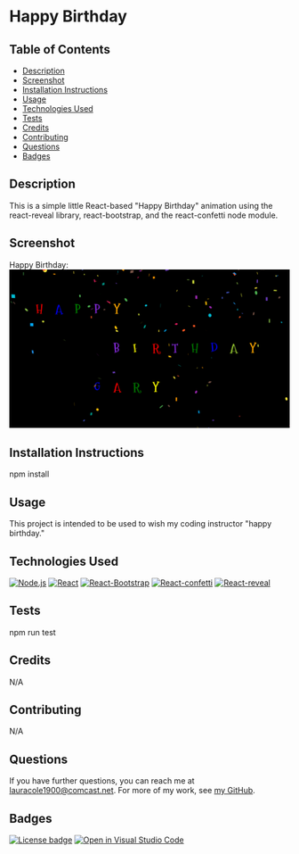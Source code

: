 # Happy Birthday

  ## Table of Contents

  * [Description](#description)
  * [Screenshot](#screenshot)
  * [Installation Instructions](#installation-instructions)
  * [Usage](#usage)
  * [Technologies Used](#technologies-used)
  * [Tests](#tests)
  * [Credits](#credits)
  * [Contributing](#contributing)
  * [Questions](#questions)
  * [Badges](#badges)

  ## Description

  This is a simple little React-based "Happy Birthday" animation using the react-reveal library, react-bootstrap, and the react-confetti node module.

  ## Screenshot

  Happy Birthday:
  ![Happy birthday](images/happy-birthday-screenshot.png)

  ## Installation Instructions

  npm install

  ## Usage

  This project is intended to be used to wish my coding instructor "happy birthday."

  ## Technologies Used

  [![Node.js](https://img.shields.io/badge/built%20with-Node.js-3c873a)](https://nodejs.org/en/) [![React](https://img.shields.io/badge/built%20with-React-61dbfb)](https://reactjs.org/) [![React-Bootstrap](https://img.shields.io/badge/built%20with-React%20Bootstrap-61dbfb)](https://react-bootstrap.github.io/) [![React-confetti](https://img.shields.io/badge/built%20with-React%20Confetti-cc3534)](https://www.npmjs.com/package/react-confetti) [![React-reveal](https://img.shields.io/badge/built%20with-React%20Reveal-0275d8)](https://www.react-reveal.com/)

  ## Tests

  npm run test

  ## Credits

  N/A

  ## Contributing

  N/A

  ## Questions

  If you have further questions, you can reach me at lauracole1900@comcast.net. For more of my work, see [my GitHub](https://github.com/LauraCole1900).

  ## Badges

  [![License badge](https://img.shields.io/badge/license-MIT-000000)](./LICENSE) [![Open in Visual Studio Code](https://open.vscode.dev/badges/open-in-vscode.svg)](https://open.vscode.dev/LauraCole1900/happy-birthday-gary)
